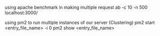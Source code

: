 using apache benchmark in making multiple request
ab -c 10 -n 500 localhost:3000/

using pm2 to run multiple instances of our server (Clustering)
pm2 start <entry_file_name> -i 0
pm2 show <entry_file_name>
